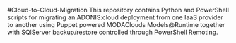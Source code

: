 #Cloud-to-Cloud-Migration
This repository contains Python and PowerShell scripts for migrating an ADONIS:cloud deployment from one IaaS provider to another using Puppet powered MODAClouds Models@Runtime together with SQlServer backup/restore controlled through PowerShell Remoting.
